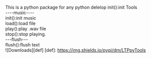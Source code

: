 This is a python package for any python delelop 
init():init Tools  
----music----  
init():init music  
load():load file  
play():play .wav file  
stop():stop playing.  
---flush---  
flush():flush text  
![Downloads][def]
[def]: https://img.shields.io/pypi/dm/LTPpyTools